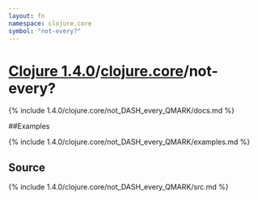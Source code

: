 ```yaml
---
layout: fn
namespace: clojure.core
symbol: "not-every?"
---
```


# [Clojure 1.4.0](../../)/[clojure.core](../)/not-every?

{% include 1.4.0/clojure.core/not_DASH_every_QMARK/docs.md %}

##Examples

{% include 1.4.0/clojure.core/not_DASH_every_QMARK/examples.md %}
## Source
{% include 1.4.0/clojure.core/not_DASH_every_QMARK/src.md %}

